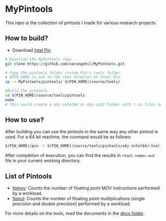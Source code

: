 # MyPintools
This repo is the collection of pintools I made for various research projects. 

## How to build?
- Download [Intel Pin](https://software.intel.com/en-us/articles/pin-a-dynamic-binary-instrumentation-tool).
```bash
# Download the MyPintools repo
git clone https://github.com/varungohil/MyPintools.git

# Copy the pintools folder inside Pin's tools folder
# $PIN_HOME is set to the root directot of Intel Pin
cp -r MyPintools/pintools/ $(PIN_HOME)/source/tools/

#Build the pintools
cd $(PIN_HOME)/source/tools/pintools
make
# This would create a obj-intel64 or obj-ia32 folder with *.so files depending on your machine's architecture.
```
## How to use?
After building you can use the pintools in the same way any other pintool is used.
For a 64 bit machine, the coomand would be as follows:
```bash
$(PIN_HOME)/pin -t $(PIN_HOME)/source/tools/pintools/obj-intel64/<tool-name>.so -- <path_to_app>
```
After completion of execution, you can find the results in ```<tool-name>.out``` file in your current working directory.

## List of Pintools
- [fpmov](https://github.com/varungohil/MyPintools/blob/master/pintools/docs/fpmov.md): Counts the number of floating point MOV instructions performed by a workload.
- [fpmul](https://github.com/varungohil/MyPintools/blob/master/pintools/docs/fpmul.md): Counts the number of floating point multiplications (single precision and double precision) performed by a workload.

For more details on the tools, read the documents in the [docs folder](https://github.com/varungohil/MyPintools/tree/master/pintools/docs).
